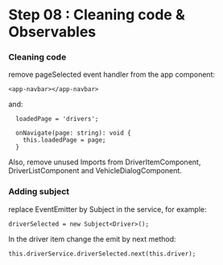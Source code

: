 # Step 08 : Cleaning code & Observables

### Cleaning code

remove pageSelected event handler from the app component:
```
<app-navbar></app-navbar>
```

and:

```
  loadedPage = 'drivers';

  onNavigate(page: string): void {
    this.loadedPage = page;
  }
```

Also, remove unused Imports from DriverItemComponent, DriverListComponent and VehicleDialogComponent.

### Adding subject

replace EventEmitter by Subject in the service, for example:

```
driverSelected = new Subject<Driver>();
```

In the driver item change the emit by next method:
```
this.driverService.driverSelected.next(this.driver);
```
